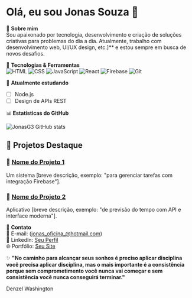 # Olá, eu sou Jonas Souza 👋

🌟 **Sobre mim**  
Sou apaixonado por tecnologia, desenvolvimento e criação de soluções criativas para problemas do dia a dia. Atualmente, trabalho com desenvolvimento web, UI/UX design, etc.]** e estou sempre em busca de novos desafios.

🔧 **Tecnologias & Ferramentas**  
![HTML](https://img.shields.io/badge/-HTML-E34F26?style=flat-square&logo=html5&logoColor=white)
![CSS](https://img.shields.io/badge/-CSS-1572B6?style=flat-square&logo=css3&logoColor=white)
![JavaScript](https://img.shields.io/badge/-JavaScript-F7DF1E?style=flat-square&logo=javascript&logoColor=black)
![React](https://img.shields.io/badge/-React-61DAFB?style=flat-square&logo=react&logoColor=black)
![Firebase](https://img.shields.io/badge/-Firebase-FFCA28?style=flat-square&logo=firebase&logoColor=black)
![Git](https://img.shields.io/badge/-Git-F05032?style=flat-square&logo=git&logoColor=white)

🎯 **Atualmente estudando**  
- [ ] Node.js  
- [ ] Design de APIs REST 

📊 **Estatísticas do GitHub**  

![JonasG3 GitHub stats](https://github-readme-stats.vercel.app/api?username=JonasG3&show_icons=true&theme=radical)

## 💼 Projetos Destaque  
### 📌 [Nome do Projeto 1](https://github.com/seu-usuario/projeto-1)
Um sistema [breve descrição, exemplo: "para gerenciar tarefas com integração Firebase"].  

### 📌 [Nome do Projeto 2](https://github.com/seu-usuario/projeto-2)
Aplicativo [breve descrição, exemplo: "de previsão do tempo com API e interface moderna"].  

💌 **Contato**  
📧 E-mail: (jonas_oficina_@hotmail.com)  
💼 LinkedIn: [Seu Perfil](https://linkedin.com/in/seu-perfil)  
🌐 Portfólio: [Seu Site](https://seusite.com)  

✨ **"⁠No caminho para alcançar seus sonhos é preciso aplicar disciplina você precisa aplicar disciplina, mas o mais importante é a consistência porque sem comprometimento você nunca vai começar e sem consistência você nunca conseguirá terminar."**

Denzel Washington
